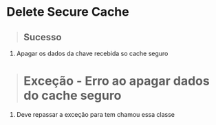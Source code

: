 # Delete Secure Cache

> ## Sucesso 
1. Apagar os dados da chave recebida so cache seguro

> # Exceção - Erro ao apagar dados do cache seguro
1. Deve repassar a exceção para tem chamou essa classe